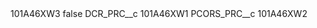 <?xml version="1.0" encoding="UTF-8"?>
<CustomMetadata xmlns="http://soap.sforce.com/2006/04/metadata" xmlns:xsi="http://www.w3.org/2001/XMLSchema-instance" xmlns:xsd="http://www.w3.org/2001/XMLSchema">
    <label>101A46XW3</label>
    <protected>false</protected>
    <values>
        <field>DCR_PRC__c</field>
        <value xsi:type="xsd:string">101A46XW1</value>
    </values>
    <values>
        <field>PCORS_PRC__c</field>
        <value xsi:type="xsd:string">101A46XW2</value>
    </values>
</CustomMetadata>
